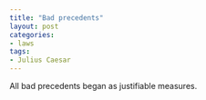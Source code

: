 ```yaml
---
title: "Bad precedents"
layout: post
categories:
- laws
tags:
- Julius Caesar
---
```


All bad precedents began as justifiable measures.